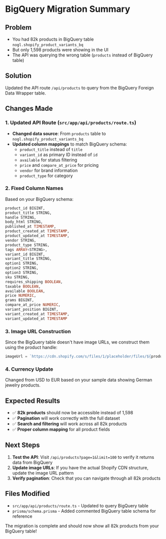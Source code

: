 # BigQuery Migration Summary

## Problem
- You had 82k products in BigQuery table `nogl.shopify_product_variants_bq` 
- But only 1,598 products were showing in the UI
- The API was querying the wrong table (`products` instead of BigQuery table)

## Solution
Updated the API route `/api/products` to query from the BigQuery Foreign Data Wrapper table.

## Changes Made

### 1. Updated API Route (`src/app/api/products/route.ts`)
- **Changed data source**: From `products` table to `nogl.shopify_product_variants_bq`
- **Updated column mappings** to match BigQuery schema:
  - `product_title` instead of `title`
  - `variant_id` as primary ID instead of `id`
  - `available` for status filtering
  - `price` and `compare_at_price` for pricing
  - `vendor` for brand information
  - `product_type` for category

### 2. Fixed Column Names
Based on your BigQuery schema:
```sql
product_id BIGINT,
product_title STRING,
handle STRING,
body_html STRING,
published_at TIMESTAMP,
product_created_at TIMESTAMP,
product_updated_at TIMESTAMP,
vendor STRING,
product_type STRING,
tags ARRAY<STRING>,
variant_id BIGINT,
variant_title STRING,
option1 STRING,
option2 STRING,
option3 STRING,
sku STRING,
requires_shipping BOOLEAN,
taxable BOOLEAN,
available BOOLEAN,
price NUMERIC,
grams BIGINT,
compare_at_price NUMERIC,
variant_position BIGINT,
variant_created_at TIMESTAMP,
variant_updated_at TIMESTAMP
```

### 3. Image URL Construction
Since the BigQuery table doesn't have image URLs, we construct them using the product handle:
```javascript
imageUrl = `https://cdn.shopify.com/s/files/1/placeholder/files/${product.handle}-${product.variant_id || 'main'}.jpg`;
```

### 4. Currency Update
Changed from USD to EUR based on your sample data showing German jewelry products.

## Expected Results
- ✅ **82k products** should now be accessible instead of 1,598
- ✅ **Pagination** will work correctly with the full dataset
- ✅ **Search and filtering** will work across all 82k products
- ✅ **Proper column mapping** for all product fields

## Next Steps
1. **Test the API**: Visit `/api/products?page=1&limit=100` to verify it returns data from BigQuery
2. **Update image URLs**: If you have the actual Shopify CDN structure, update the image URL pattern
3. **Verify pagination**: Check that you can navigate through all 82k products

## Files Modified
- `src/app/api/products/route.ts` - Updated to query BigQuery table
- `prisma/schema.prisma` - Added commented BigQuery table schema for reference

The migration is complete and should now show all 82k products from your BigQuery table!

